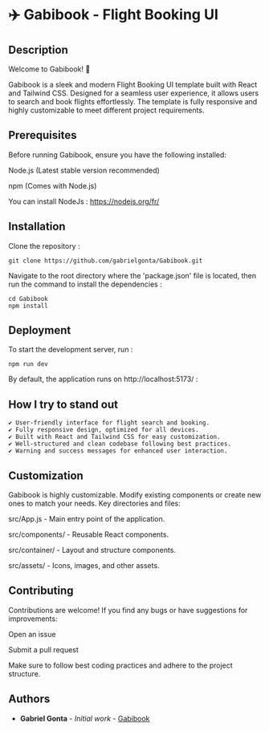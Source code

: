 # ✈️ Gabibook - Flight Booking UI

## Description

Welcome to Gabibook! 🎉

Gabibook is a sleek and modern Flight Booking UI template built with React and Tailwind CSS. Designed for a seamless user experience, it allows users to search and book flights effortlessly. The template is fully responsive and highly customizable to meet different project requirements.

## Prerequisites

Before running Gabibook, ensure you have the following installed:

Node.js (Latest stable version recommended)

npm (Comes with Node.js)

You can install NodeJs : https://nodejs.org/fr/

## Installation

Clone the repository :

```
git clone https://github.com/gabrielgonta/Gabibook.git
```

Navigate to the root directory where the 'package.json' file is located, then run the command to install the dependencies :

```
cd Gabibook
npm install
```

## Deployment

To start the development server, run :

```
npm run dev
```

By default, the application runs on http://localhost:5173/ :

## How I try to stand out

    ✔️ User-friendly interface for flight search and booking.
    ✔️ Fully responsive design, optimized for all devices.
    ✔️ Built with React and Tailwind CSS for easy customization.
    ✔️ Well-structured and clean codebase following best practices.
    ✔️ Warning and success messages for enhanced user interaction.

## Customization

Gabibook is highly customizable. Modify existing components or create new ones to match your needs. Key directories and files:

src/App.js - Main entry point of the application.

src/components/ - Reusable React components.

src/container/ - Layout and structure components.

src/assets/ - Icons, images, and other assets.

## Contributing

Contributions are welcome! If you find any bugs or have suggestions for improvements:

Open an issue

Submit a pull request

Make sure to follow best coding practices and adhere to the project structure.

## Authors

* **Gabriel Gonta** - *Initial work* - [Gabibook](https://github.com/gabrielgonta/Gabibook.git)